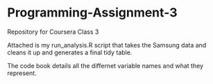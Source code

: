 # Programming-Assignment-3
Repository for Coursera Class 3

Attached is my run_analysis.R script that takes the Samsung data and cleans it up and generates a final tidy table.

The code book details all the differnet variable names and what they represent.
